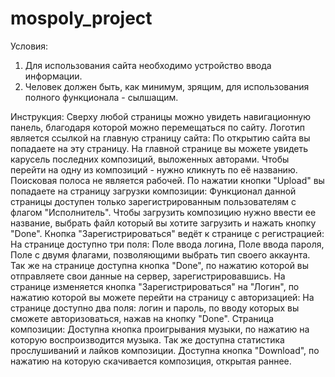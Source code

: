 # mospoly_project

Условия:

1) Для использования сайта необходимо устройство ввода информации.
2) Человек должен быть, как минимум, зрящим, для использования полного функционала - сылшащим.

Инструкция:
    Сверху любой страницы можно увидеть навигационную панель, благодаря которой можно перемещаться по сайту.
        Логотип является ссылкой на главную страницу сайта:
            По открытию сайта вы попадаете на эту страницу.
            На главной странице вы можете увидеть карусель последних композиций, выложенных авторами.
            Чтобы перейти на одну из композиций - нужно кликнуть по её названию.
        Поисковая полоса не является рабочей.
        По нажатии кнопки "Upload" вы попадаете на страницу загрузки композиции:
            Функционал данной страницы доступен только зарегистрированным пользователям с флагом "Исполнитель".
            Чтобы загрузить композицию нужно ввести ее название, выбрать файл который вы хотите загрузить и нажать кнопку "Done".
        Кнопка "Зарегистрироваться" ведёт к странице с регистрацией:
            На странице доступно три поля:
                Поле ввода логина,
                Поле ввода пароля,
                Поле с двумя флагами, позволяющими выбрать тип своего аккаунта.
            Так же на странице доступна кнопка "Done", по нажатию которой вы отправляете свои данные на сервер, зарегистрировавшись.
            На странице изменяется кнопка "Зарегистрироваться" на "Логин", по нажатию которой вы можете перейти на страницу с авторизацией:
            На странице доступно два поля: логин и пароль, по вводу которых вы сможете авторизоваться, нажав на кнопку "Done".
        Страница композиции:
            Доступна кнопка проигрывания музыки, по нажатию на которую воспроизводится музыка.
            Так же доступна статистика прослушиваний и лайков композиции.
            Доступна кнопка "Download", по нажатию на которую скачивается композиция, открытая раннее.
    
